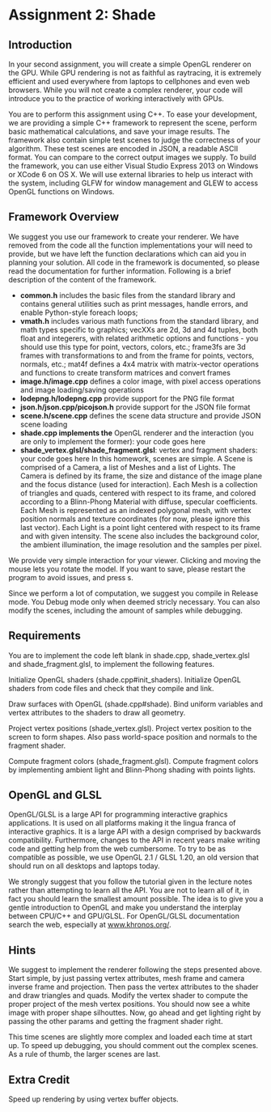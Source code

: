 Assignment 2: Shade
======================

Introduction
------------

In your second assignment, you will create a simple OpenGL renderer on the GPU. While GPU rendering is not as faithful as raytracing, it is extremely efficient and used everywhere from laptops to cellphones and even web browsers. While you will not create a complex renderer, your code will introduce you to the practice of working interactively with GPUs.

You are to perform this assignment using C++. To ease your development, we are providing a simple C++ framework to represent the scene, perform basic mathematical calculations, and save your image results. The framework also contain simple test scenes to judge the correctness of your algorithm. These test scenes are encoded in JSON, a readable ASCII format. You can compare to the correct output images we supply. To build the framework, you can use either Visual Studio Express 2013 on Windows or XCode 6 on OS X. We will use external libraries to help us interact with the system, including GLFW for window management and GLEW to access OpenGL functions on Windows.

Framework Overview
------------------

We suggest you use our framework to create your renderer. We have removed from the code all the function implementations your will need to provide, but we have left the function declarations which can aid you in planning your solution. All code in the framework is documented, so please read the documentation for further information. Following is a brief description of the content of the framework.

- **common.h** includes the basic files from the standard library and contains general utilities such as print messages, handle errors, and enable Python-style foreach loops;
- **vmath.h** includes various math functions from the standard library, and math types specific to graphics; vecXXs are 2d, 3d and 4d tuples, both float and integerers, with related arithmetic options and functions - you should use this type for point, vectors, colors, etc.; frame3fs are 3d frames with transformations to and from the frame for points, vectors, normals, etc.; mat4f defines a 4x4 matrix with matrix-vector operations and functions to create transform matrices and convert frames
- **image.h/image.cpp** defines a color image, with pixel access operations and image loading/saving operations
- **lodepng.h/lodepng.cpp** provide support for the PNG file format
- **json.h/json.cpp/picojson.h** provide support for the JSON file format
- **scene.h/scene.cpp** defines the scene data structure and provide JSON scene loading
- **shade.cpp implements the** OpenGL renderer and the interaction (you are only to implement the former): your code goes here
- **shade_vertex.glsl/shade_fragment.glsl**: vertex and fragment shaders: your code goes here
In this homework, scenes are simple. A Scene is comprised of a Camera, a list of Meshes and a list of Lights. The Camera is defined by its frame, the size and distance of the image plane and the focus distance (used for interaction). Each Mesh is a collection of triangles and quads, centered with respect to its frame, and colored according to a Blinn-Phong Material with diffuse, specular coefficients. Each Mesh is represented as an indexed polygonal mesh, with vertex position normals and texture coordinates (for now, please ignore this last vector). Each Light is a point light centered with respect to its frame and with given intensity. The scene also includes the background color, the ambient illumination, the image resolution and the samples per pixel.

We provide very simple interaction for your viewer. Clicking and moving the mouse lets you rotate the model. If you want to save, please restart the program to avoid issues, and press s.

Since we perform a lot of computation, we suggest you compile in Release mode. You Debug mode only when deemed stricly necessary. You can also modify the scenes, including the amount of samples while debugging.

Requirements
------------

You are to implement the code left blank in shade.cpp, shade_vertex.glsl and shade_fragment.glsl, to implement the following features.

Initialize OpenGL shaders (shade.cpp#init_shaders). Initialize OpenGL shaders from code files and check that they compile and link.

Draw surfaces with OpenGL (shade.cpp#shade). Bind uniform variables and vertex attributes to the shaders to draw all geometry.

Project vertex positions (shade_vertex.glsl). Project vertex position to the screen to form shapes. Also pass world-space position and normals to the fragment shader.

Compute fragment colors (shade_fragment.glsl). Compute fragment colors by implementing ambient light and Blinn-Phong shading with points lights.

OpenGL and GLSL
---------------

OpenGL/GLSL is a large API for programming interactive graphics applications. It is used on all platforms making it the lingua franca of interactive graphics. It is a large API with a design comprised by backwards compatibility. Furthermore, changes to the API in recent years make writing code and getting help from the web cumbersome. To try to be as compatible as possible, we use OpenGL 2.1 / GLSL 1.20, an old version that should run on all desktops and laptops today.

We strongly suggest that you follow the tutorial given in the lecture notes rather than attempting to learn all the API. You are not to learn all of it, in fact you should learn the smallest amount possible. The idea is to give you a gentle introduction to OpenGL and make you understand the interplay between CPU/C++ and GPU/GLSL. For OpenGL/GLSL documentation search the web, especially at www.khronos.org/.

Hints
-----

We suggest to implement the renderer following the steps presented above. Start simple, by just passing vertex attributes, mesh frame and camera inverse frame and projection. Then pass the vertex attributes to the shader and draw triangles and quads. Modify the vertex shader to compute the proper project of the mesh vertex positions. You should now see a white image with proper shape silhouttes. Now, go ahead and get lighting right by passing the other params and getting the fragment shader right.

This time scenes are slightly more complex and loaded each time at start up. To speed up debugging, you should comment out the complex scenes. As a rule of thumb, the larger scenes are last.

Extra Credit
------------

Speed up rendering by using vertex buffer objects.
